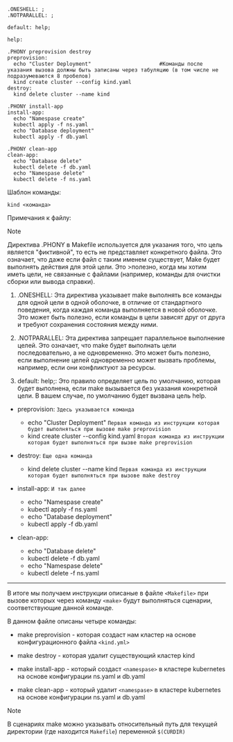 ```shell
.ONESHELL: ;
.NOTPARALLEL: ;

default: help;

help:

.PHONY preprovision destroy
preprovision:
  echo "Cluster Deployment"                      #Команды после указания вызова должны быть записаны через табуляцию (в том числе не подразумеваются 8 пробелов)
  kind create cluster --config kind.yaml
destroy:
  kind delete cluster --name kind

.PHONY install-app
install-app:
  echo "Namespase create"
  kubectl apply -f ns.yaml
  echo "Database deployment"
  kubectl apply -f db.yaml  

.PHONY clean-app
clean-app:
  echo "Database delete"
  kubectl delete -f db.yaml
  echo "Namespase delete"
  kubectl delete -f ns.yaml

```
Шаблон команды:
```shell
kind <команда>
```
Примечания к файлу:

>[!NOTE]
>Директива .PHONY в Makefile используется для указания того, что цель является "фиктивной", то есть не представляет конкретного файла. Это означает, что даже если файл с таким именем существует, Make будет выполнять действия для этой цели. Это >полезно, когда мы хотим иметь цели, не связанные с файлами (например, команды для очистки сборки или вывода справки).


1. .ONESHELL: Эта директива указывает make выполнять все команды для одной цели в одной оболочке, в отличие от стандартного поведения, когда каждая команда выполняется в новой оболочке. Это может быть полезно, если команды в цели зависят друг от друга и требуют сохранения состояния между ними.

2. .NOTPARALLEL: Эта директива запрещает параллельное выполнение целей. Это означает, что make будет выполнать цели последовательно, а не одновременно. Это может быть полезно, если выполнение целей одновременно может вызвать проблемы, например, если они конфликтуют за ресурсы.

3. default: help;: Это правило определяет цель по умолчанию, которая будет выполнена, если make вызывается без указания конкретной цели. В вашем случае, по умолчанию будет вызвана цель help.

* preprovision:  `Здесь указывается команда`
  - echo "Cluster Deployment" `Первая команда из инструкции которая будет выполняться при вызове make preprovision`
  - kind create cluster --config kind.yaml `Вторая команда из инструкции которая будет выполняться при вызве make preprovision`

* destroy: `Еще одна команда`
  - kind delete cluster --name kind `Первая команда из инструкции которая будет выполняться при вызове make destroy`

* install-app: `И так далее`
  - echo "Namespase create"
  - kubectl apply -f ns.yaml
  - echo "Database deployment"
  - kubectl apply -f db.yaml  

* clean-app:
  - echo "Database delete"
  - kubectl delete -f db.yaml
  - echo "Namespase delete"
  - kubectl delete -f ns.yaml
---

В итоге мы получаем инструкции описаные в файле `<Makefile>` при вызове которых через команду `<make>` будут выполняться сценарии, соответствующие данной команде.

В данном файле описаны четыре команды:

* make preprovision - которая создаст нам кластер на основе конфигурационного файла `<kind.yml>`

* make destroy - которая удалит существующий кластер kind

* make install-app - который создаст `<namespase>` в кластере kubernetes на основе конфигурации ns.yaml и db.yaml

* make clean-app - который удалит `<namespase>` в кластере kubernetes на основе конфигурации ns.yaml и db.yaml

> [!NOTE]
> В сценариях make можно указывать относительный путь для текущей директории (где находится `Makefile`) переменной `$(CURDIR)`
